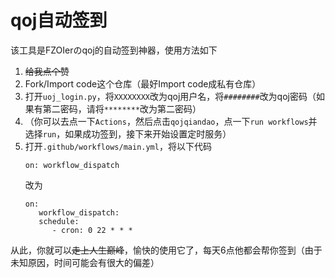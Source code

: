 # qoj自动签到

该工具是FZOIerのqoj的自动签到神器，使用方法如下

1. ~~给我点个赞~~
2. Fork/Import code这个仓库（最好Import code成私有仓库）
3. 打开`uoj_login.py`，将`XXXXXXXX`改为qoj用户名，将`########`改为qoj密码（如果有第二密码，请将`********`改为第二密码）
4. （你可以去点一下`Actions`，然后点击`qojqiandao`，点一下`run workflows`并选择`run`，如果成功签到，接下来开始设置定时服务）
5. 打开`.github/workflows/main.yml`，将以下代码
   ``` ymal
   on: workflow_dispatch
   ```
   改为
   ``` ymal
   on: 
      workflow_dispatch: 
      schedule:
         - cron: 0 22 * * *
   ```
从此，你就可以~~走上人生巅峰~~，愉快的使用它了，每天6点他都会帮你签到（由于未知原因，时间可能会有很大的偏差）

